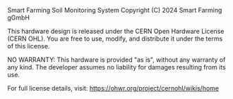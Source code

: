 Smart Farming Soil Monitoring System
Copyright (C) 2024 Smart Farming gGmbH

This hardware design is released under the CERN Open Hardware License (CERN OHL).
You are free to use, modify, and distribute it under the terms of this license.

NO WARRANTY: This hardware is provided "as is", without any warranty of any kind.
The developer assumes no liability for damages resulting from its use.

For full license details, visit: https://ohwr.org/project/cernohl/wikis/home
